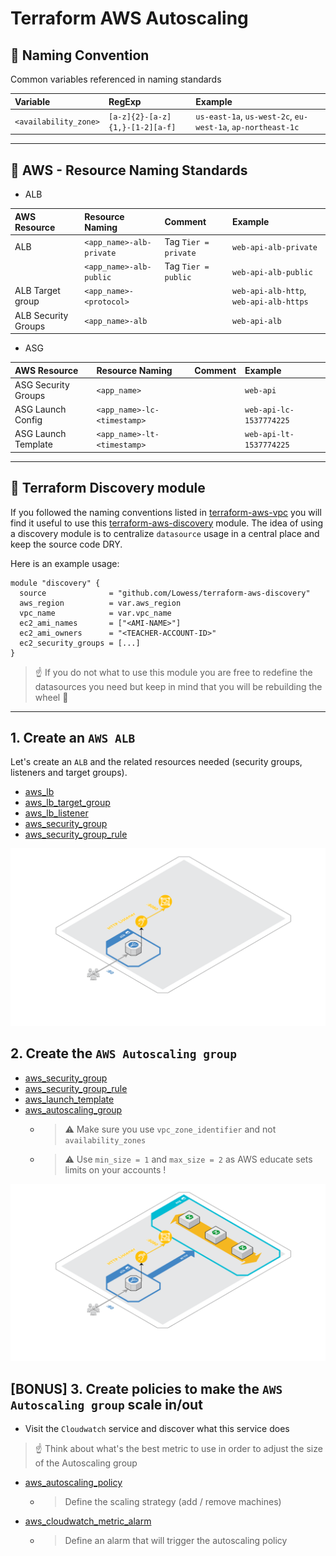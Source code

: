# Terraform AWS Autoscaling

## :triangular_ruler: Naming Convention

Common variables referenced in naming standards

| Variable              | RegExp                          | Example                                                     |
|:----------------------|:--------------------------------|:------------------------------------------------------------|
| `<availability_zone>` | `[a-z]{2}-[a-z]{1,}-[1-2][a-f]` | `us-east-1a`, `us-west-2c`, `eu-west-1a`, `ap-northeast-1c` |

---

## :triangular_ruler: AWS - Resource Naming Standards

* ALB

| AWS Resource        | Resource Naming          | Comment              | Example                                 |
|:--------------------|:-------------------------|:---------------------|:----------------------------------------|
| ALB                 | `<app_name>-alb-private` | Tag `Tier = private` | `web-api-alb-private`                   |
|                     | `<app_name>-alb-public`  | Tag `Tier = public`  | `web-api-alb-public`                    |
| ALB Target group    | `<app_name>-<protocol>`  |                      | `web-api-alb-http`, `web-api-alb-https` |
| ALB Security Groups | `<app_name>-alb`         |                      | `web-api-alb`                           |


* ASG

| AWS Resource        | Resource Naming             | Comment | Example                 |
|:--------------------|:----------------------------|:--------|:------------------------|
| ASG Security Groups | `<app_name>`                |         | `web-api`               |
| ASG Launch Config   | `<app_name>-lc-<timestamp>` |         | `web-api-lc-1537774225` |
| ASG Launch Template | `<app_name>-lt-<timestamp>` |         | `web-api-lt-1537774225` |

---

## :crystal_ball: Terraform Discovery module

If you followed the naming conventions listed in [terraform-aws-vpc](https://github.com/Lowess/terraform-aws-vpc) you will find it useful to use this [terraform-aws-discovery](https://github.com/Lowess/terraform-aws-discovery) module. The idea of using a discovery module is to centralize `datasource` usage in a central place and keep the source code DRY.

Here is an example usage:

```hcl
module "discovery" {
  source              = "github.com/Lowess/terraform-aws-discovery"
  aws_region          = var.aws_region
  vpc_name            = var.vpc_name
  ec2_ami_names       = ["<AMI-NAME>"]
  ec2_ami_owners      = "<TEACHER-ACCOUNT-ID>"
  ec2_security_groups = [...]
}
```

> :point_up: If you do not what to use this module you are free to redefine the datasources you need but keep in mind that you will be rebuilding the wheel :ferris_wheel:

---

## 1. Create an `AWS ALB`

Let's create an `ALB` and the related resources needed (security groups, listeners and target groups).

* [aws_lb](https://registry.terraform.io/providers/hashicorp/aws/latest/docs/resources/lb)
* [aws_lb_target_group](https://registry.terraform.io/providers/hashicorp/aws/latest/docs/resources/lb_target_group)
* [aws_lb_listener](https://registry.terraform.io/providers/hashicorp/aws/latest/docs/resources/lb_listener)
* [aws_security_group](https://registry.terraform.io/providers/hashicorp/aws/latest/docs/resources/security_group)
* [aws_security_group_rule](https://registry.terraform.io/providers/hashicorp/aws/latest/docs/resources/security_group_rule)

![ALB](./docs/1-alb.png)

## 2. Create the `AWS Autoscaling group`

* [aws_security_group](https://registry.terraform.io/providers/hashicorp/aws/latest/docs/resources/security_group)
* [aws_security_group_rule](https://registry.terraform.io/providers/hashicorp/aws/latest/docs/resources/security_group_rule)
* [aws_launch_template](https://registry.terraform.io/providers/hashicorp/aws/latest/docs/resources/launch_template)
* [aws_autoscaling_group](https://registry.terraform.io/providers/hashicorp/aws/latest/docs/resources/autoscaling_group)
    * > :warning: Make sure you use `vpc_zone_identifier` and not `availability_zones`
    * > :warning: Use `min_size = 1` and `max_size = 2` as AWS educate sets limits on your accounts !

![ALB & ASG](./docs/2-alb-asg.png)

## [BONUS] 3. Create policies to make the `AWS Autoscaling group` scale in/out

* Visit the `Cloudwatch` service and discover what this service does

> :point_up: Think about what's the best metric to use in order to adjust the size of the Autoscaling group

* [aws_autoscaling_policy](https://registry.terraform.io/providers/hashicorp/aws/latest/docs/resources/autoscaling_policy)
    * > Define the scaling strategy (add / remove machines)
* [aws_cloudwatch_metric_alarm](https://registry.terraform.io/providers/hashicorp/aws/latest/docs/resources/cloudwatch_metric_alarm)
    * > Define an alarm that will trigger the autoscaling policy
